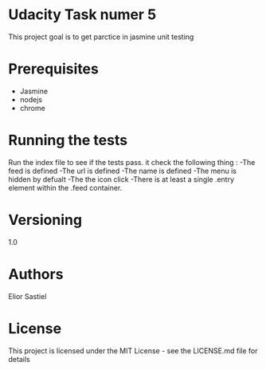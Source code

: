 # Udacity Task numer 5
This project goal is to get parctice in jasmine unit testing

# Prerequisites
- Jasmine
- nodejs
- chrome

# Running the tests
Run the index file to see if the tests pass. 
it check the following thing :
-The feed is defined
-The url is defined
-The name is defined
-The menu is hidden by defualt
-The the icon click
-There is at least a single .entry element within the .feed container.

# Versioning
 1.0

# Authors
Elior Sastiel 

# License
This project is licensed under the MIT License - see the LICENSE.md file for details
